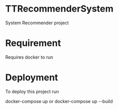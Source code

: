 # TTRecommenderSystem


System Recommender project 

# Requirement
Requires docker to run


# Deployment
To deploy this project run

  docker-compose up or   docker-compose up --build
  

